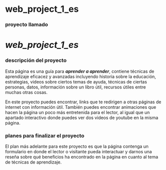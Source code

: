 # web_project_1_es
### proyecto llamado 
# *web_project_1_es*

### __descripción del proyecto__
 Esta página es una guía para __*aprender a aprender*__, 
contiene técnicas de aprendizaje eficacez y avanzadas
incluyendo historia sobre la educación, estrategias,
videos sobre ciertos temas de ayuda, técnicas de ciertas
personas, datos, información sobre un libro útil, recursos
útiles entre muchas otras cosas. 

En este proyecto puedes encontrar, links que te redirigen
a otras páginas de internet con información útil. 
También puedes encontrar animaciones que hacen la página un poco
más entretenida para el lector, al igual que un apartado interactivo
donde puedes ver dos videos de youtube en la misma página. 

### __planes para finalizar el proyecto__
El plan más adelante para este proyecto es que la página contenga 
un formulario en donde el lector o visitante pueda interactuar
y darnos una reseña sobre qué beneficios ha encontrado en la 
página en cuanto al tema de técnicas de aprendizaje. 
